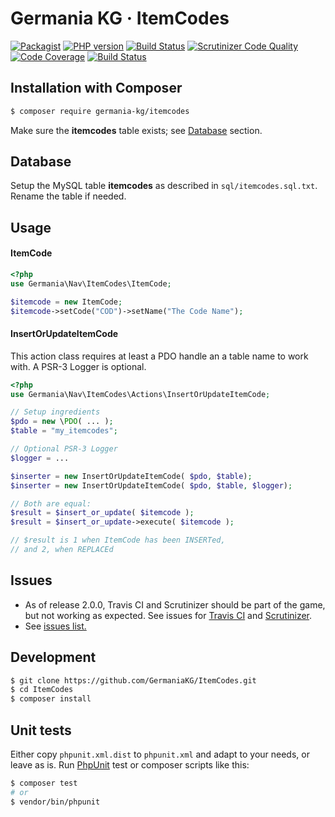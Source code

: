 # Germania KG · ItemCodes

[![Packagist](https://img.shields.io/packagist/v/germania-kg/itemcodes.svg?style=flat)](https://packagist.org/packages/germania-kg/itemcodes)
[![PHP version](https://img.shields.io/packagist/php-v/germania-kg/itemcodes.svg)](https://packagist.org/packages/germania-kg/itemcodes)
[![Build Status](https://img.shields.io/travis/GermaniaKG/ItemCodes.svg?label=Travis%20CI)](https://travis-ci.org/GermaniaKG/ItemCodes)
[![Scrutinizer Code Quality](https://scrutinizer-ci.com/g/GermaniaKG/ItemCodes/badges/quality-score.png?b=master)](https://scrutinizer-ci.com/g/GermaniaKG/ItemCodes/?branch=master)
[![Code Coverage](https://scrutinizer-ci.com/g/GermaniaKG/ItemCodes/badges/coverage.png?b=master)](https://scrutinizer-ci.com/g/GermaniaKG/ItemCodes/?branch=master)
[![Build Status](https://scrutinizer-ci.com/g/GermaniaKG/ItemCodes/badges/build.png?b=master)](https://scrutinizer-ci.com/g/GermaniaKG/ItemCodes/build-status/master)


## Installation with Composer

```bash
$ composer require germania-kg/itemcodes
```

Make sure the **itemcodes** table exists; see [Database](#database) section.


## Database

Setup the MySQL table **itemcodes** as described in `sql/itemcodes.sql.txt`.
Rename the table if needed. 

## Usage

#### ItemCode

```php
<?php
use Germania\Nav\ItemCodes\ItemCode;

$itemcode = new ItemCode;
$itemcode->setCode("COD")->setName("The Code Name");
```


#### InsertOrUpdateItemCode

This action class requires at least a PDO handle an a table name to work with. A PSR-3 Logger is optional.

```php
<?php
use Germania\Nav\ItemCodes\Actions\InsertOrUpdateItemCode;

// Setup ingredients
$pdo = new \PDO( ... );
$table = "my_itemcodes";

// Optional PSR-3 Logger
$logger = ...

$inserter = new InsertOrUpdateItemCode( $pdo, $table);
$inserter = new InsertOrUpdateItemCode( $pdo, $table, $logger);

// Both are equal:
$result = $insert_or_update( $itemcode );
$result = $insert_or_update->execute( $itemcode );

// $result is 1 when ItemCode has been INSERTed,
// and 2, when REPLACEd
```

## Issues


- As of release 2.0.0, Travis CI and Scrutinizer should be part of the game, but not working as expected. See issues for [Travis CI][i1] and [Scrutinizer][i2].
- See [issues list.][i0]


[i0]: https://github.com/GermaniaKG/ItemCodes/issues
[i1]: https://github.com/GermaniaKG/ItemCodes/issues/1
[i2]: https://github.com/GermaniaKG/ItemCodes/issues/2

## Development

```bash
$ git clone https://github.com/GermaniaKG/ItemCodes.git
$ cd ItemCodes
$ composer install
```

## Unit tests

Either copy `phpunit.xml.dist` to `phpunit.xml` and adapt to your needs, or leave as is. Run [PhpUnit](https://phpunit.de/) test or composer scripts like this:

```bash
$ composer test
# or
$ vendor/bin/phpunit
```


